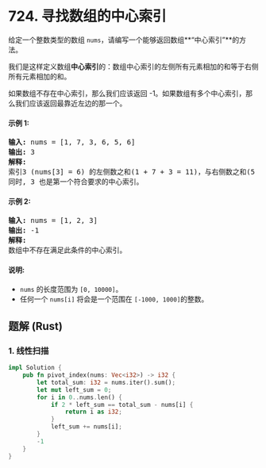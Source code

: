 # 724. 寻找数组的中心索引
给定一个整数类型的数组 ```nums```，请编写一个能够返回数组**“中心索引”**的方法。

我们是这样定义数组**中心索引**的：数组中心索引的左侧所有元素相加的和等于右侧所有元素相加的和。

如果数组不存在中心索引，那么我们应该返回 -1。如果数组有多个中心索引，那么我们应该返回最靠近左边的那一个。

#### 示例 1:
<pre>
<strong>输入:</strong> nums = [1, 7, 3, 6, 5, 6]
<strong>输出:</strong> 3
<strong>解释:</strong>
索引3 (nums[3] = 6) 的左侧数之和(1 + 7 + 3 = 11)，与右侧数之和(5 + 6 = 11)相等。
同时, 3 也是第一个符合要求的中心索引。
</pre>

#### 示例 2:
<pre>
<strong>输入:</strong> nums = [1, 2, 3]
<strong>输出:</strong> -1
<strong>解释:</strong>
数组中不存在满足此条件的中心索引。
</pre>

#### 说明:
* ```nums``` 的长度范围为 ```[0, 10000]```。
* 任何一个 ```nums[i]``` 将会是一个范围在 ```[-1000, 1000]```的整数。

## 题解 (Rust)

### 1. 线性扫描
```Rust
impl Solution {
    pub fn pivot_index(nums: Vec<i32>) -> i32 {
        let total_sum: i32 = nums.iter().sum();
        let mut left_sum = 0;
        for i in 0..nums.len() {
            if 2 * left_sum == total_sum - nums[i] {
                return i as i32;
            }
            left_sum += nums[i];
        }
        -1
    }
}
```
